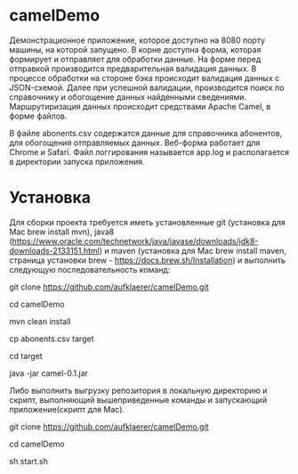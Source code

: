 # camelDemo

Демонстрационное приложение, которое доступно на 8080 порту машины, на которой запущено. В корне доступна форма, которая формирует и отправляет для обработки данные. На форме перед отправкой производится предварительная валидация данных.
В процессе обработки на стороне бэка происходит валидация данных c JSON-схемой. Далее при успешной валидации, производится поиск по справочнику и обогощение данных найденными сведениями. Маршрутиризация данных происходит средствами Apache Camel, в форме файлов.

В файле abonents.csv содержатся данные для справочника абонентов, для обогощения отправляемых данных.
Веб-форма работает для Chrome и Safari.
Файл логгирования называется app.log и располагается в директории запуска приложения.

# Установка

Для сборки проекта требуется иметь установленные git (установка для Mac brew install mvn), java8 (https://www.oracle.com/technetwork/java/javase/downloads/jdk8-downloads-2133151.html) и maven (установка для Mac brew install maven, страница установки brew - https://docs.brew.sh/Installation) и выполнить следующую последовательность команд:

git clone https://github.com/aufklaerer/camelDemo.git

cd camelDemo

mvn clean install

cp abonents.csv target

cd target

java -jar camel-0.1.jar

Либо выполнить выгрузку репозитория в локальную директорию и скрипт, выполняющий вышеприведенные команды и запускающий приложение(скрипт для Mac).

git clone https://github.com/aufklaerer/camelDemo.git

cd camelDemo

sh start.sh
